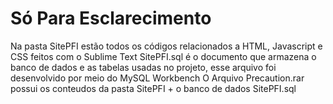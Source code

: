 # Só Para Esclarecimento

Na pasta SitePFI estão todos os códigos relacionados a HTML, Javascript e CSS feitos com o Sublime Text
SitePFI.sql é o documento que armazena o banco de dados e as tabelas usadas no projeto, esse arquivo foi desenvolvido por meio do MySQL Workbench
O Arquivo Precaution.rar possui os conteudos da pasta SitePFI + o banco de dados SitePFI.sql
